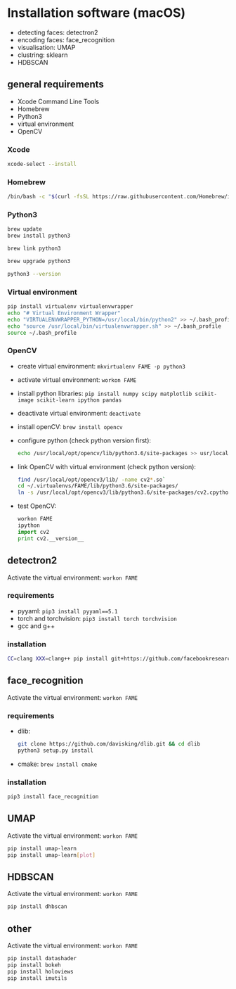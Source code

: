 # Installation software (macOS)

* detecting faces: detectron2
* encoding faces: face_recognition
* visualisation: UMAP
* clustring: sklearn
* HDBSCAN

## general requirements

* Xcode Command Line Tools
* Homebrew
* Python3
* virtual environment
* OpenCV

### Xcode

```bash
xcode-select --install
```

### Homebrew

```bash
/bin/bash -c "$(curl -fsSL https://raw.githubusercontent.com/Homebrew/install/HEAD/install.sh)"
```

### Python3

```bash
brew update
brew install python3

brew link python3

brew upgrade python3

python3 --version
```

### Virtual environment

```bash
pip install virtualenv virtualenvwrapper
echo "# Virtual Environment Wrapper"
echo "VIRTUALENVWRAPPER_PYTHON=/usr/local/bin/python2" >> ~/.bash_profile
echo "source /usr/local/bin/virtualenvwrapper.sh" >> ~/.bash_profile
source ~/.bash_profile
```

### OpenCV

* create virtual environment: `mkvirtualenv FAME -p python3`
* activate virtual environment: `workon FAME`
* install python libraries: `pip install numpy scipy matplotlib scikit-image scikit-learn ipython pandas`
* deactivate virtual environment: `deactivate`
* install openCV: `brew install opencv`
* configure python (check python version first):
  
  ```bash
  echo /usr/local/opt/opencv/lib/python3.6/site-packages >> usr/local/lib/python3.6/site-packages/opencv3.pth
  ```

* link OpenCV with virtual environment (check python version):
  
  ```bash
  find /usr/local/opt/opencv3/lib/ -name cv2*.so`
  cd ~/.virtualenvs/FAME/lib/python3.6/site-packages/
  ln -s /usr/local/opt/opencv3/lib/python3.6/site-packages/cv2.cpython-36m-darwin.so cv2.so
  ```

* test OpenCV:
  
  ```python
  workon FAME
  ipython
  import cv2
  print cv2.__version__
  ```

## detectron2

Activate the virtual environment: `workon FAME`

### requirements

* pyyaml: `pip3 install pyyaml==5.1`
* torch and torchvision: `pip3 install torch torchvision`
* gcc and g++

### installation

```bash
CC=clang XXX=clang++ pip install git+https://github.com/facebookresearch/detectron2.git
```

## face_recognition

Activate the virtual environment: `workon FAME`

### requirements

* dlib:
  
  ```bash
  git clone https://github.com/davisking/dlib.git && cd dlib
  python3 setup.py install
  ```

* cmake: `brew install cmake`

### installation

```bash
pip3 install face_recognition
```

## UMAP

Activate the virtual environment: `workon FAME`

```bash
pip install umap-learn
pip install umap-learn[plot]
```

## HDBSCAN

Activate the virtual environment: `workon FAME`

```bash
pip install dhbscan
```

## other

Activate the virtual environment: `workon FAME`

```bash
pip install datashader
pip install bokeh
pip install holoviews
pip install imutils
```
